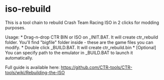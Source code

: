 # iso-rebuild
This is a tool chain to rebuild Crash Team Racing ISO in 2 clicks for modding purposes.

Usage:
	* Drag-n-drop CTR BIN or ISO on _INIT.BAT. It will create ctr_rebuild folder. You'll find "bigfile" folder inside - these are the game files you can modify.
	* Double click _BUILD.BAT. It will create ctr_rebuild.bin
	* [Optional] You can specify path to the emulator in _BUILD.BAT to launch it automatically.

Full guide is available here: https://github.com/CTR-tools/CTR-tools/wiki/Rebuilding-the-ISO